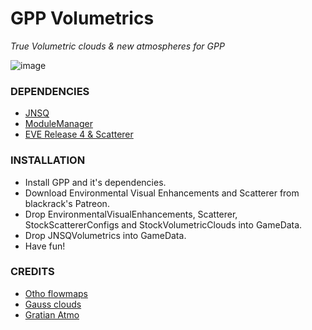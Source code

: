 # GPP Volumetrics
*True Volumetric clouds & new atmospheres for GPP*

![image](https://imgur.com/a/WATxv7J)


### DEPENDENCIES

- [JNSQ](https://github.com/Galileo88/Galileos-Planet-Pack)
- [ModuleManager](https://forum.kerbalspaceprogram.com/topic/50533-18x-112x-module-manager-423-july-03th-2023-fireworks-season/)
- [EVE Release 4 & Scatterer](https://www.patreon.com/blackrack)

### INSTALLATION


- Install GPP and it's dependencies.
- Download Environmental Visual Enhancements and Scatterer from blackrack's Patreon.
- Drop EnvironmentalVisualEnhancements, Scatterer, StockScattererConfigs and StockVolumetricClouds into GameData.
- Drop JNSQVolumetrics into GameData.
- Have fun!


### CREDITS



-  [Otho flowmaps](https://github.com/OneSaltyPringle/OPM-VolumetricClouds)
-  [Gauss clouds](https://github.com/rbeap0/JNSQVolumetrics)
-  [Gratian Atmo](https://github.com/ballisticfox/BeyondHomePlanetMod)
